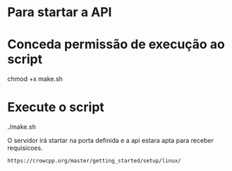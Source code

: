 
# Para startar a API

# Conceda permissão de execução ao script
chmod +x make.sh

# Execute o script
./make.sh

O servidor irá startar na porta definida e a api estara apta para receber requisicoes.

```
https://crowcpp.org/master/getting_started/setup/linux/
```